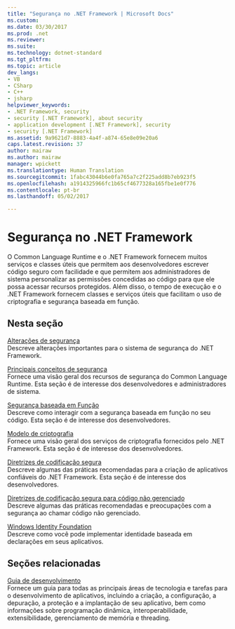 ```yaml
---
title: "Segurança no .NET Framework | Microsoft Docs"
ms.custom: 
ms.date: 03/30/2017
ms.prod: .net
ms.reviewer: 
ms.suite: 
ms.technology: dotnet-standard
ms.tgt_pltfrm: 
ms.topic: article
dev_langs:
- VB
- CSharp
- C++
- jsharp
helpviewer_keywords:
- .NET Framework, security
- security [.NET Framework], about security
- application development [.NET Framework], security
- security [.NET Framework]
ms.assetid: 9a9621d7-8883-4a4f-a874-65e8e09e20a6
caps.latest.revision: 37
author: mairaw
ms.author: mairaw
manager: wpickett
ms.translationtype: Human Translation
ms.sourcegitcommit: 1fabc43044b6e0fa765a7c2f225add8b7eb923f5
ms.openlocfilehash: a1914325966fc1b65cf4677328a165fbe1e0f776
ms.contentlocale: pt-br
ms.lasthandoff: 05/02/2017

---
```

# <a name="security-in-the-net-framework"></a>Segurança no .NET Framework
O Common Language Runtime e o .NET Framework fornecem muitos serviços e classes úteis que permitem aos desenvolvedores escrever código seguro com facilidade e que permitem aos administradores de sistema personalizar as permissões concedidas ao código para que ele possa acessar recursos protegidos. Além disso, o tempo de execução e o .NET Framework fornecem classes e serviços úteis que facilitam o uso de criptografia e segurança baseada em função.  
  
## <a name="in-this-section"></a>Nesta seção  
 [Alterações de segurança](../../../docs/framework/security/security-changes.md)  
 Descreve alterações importantes para o sistema de segurança do .NET Framework.  
  
 [Principais conceitos de segurança](../../../docs/standard/security/key-security-concepts.md)  
 Fornece uma visão geral dos recursos de segurança do Common Language Runtime. Esta seção é de interesse dos desenvolvedores e administradores de sistema.  
  
 [Segurança baseada em Função](../../../docs/standard/security/role-based-security.md)  
 Descreve como interagir com a segurança baseada em função no seu código. Esta seção é de interesse dos desenvolvedores.  
  
 [Modelo de criptografia](../../../docs/standard/security/cryptography-model.md)  
 Fornece uma visão geral dos serviços de criptografia fornecidos pelo .NET Framework. Esta seção é de interesse dos desenvolvedores.  
  
 [Diretrizes de codificação segura](../../../docs/standard/security/secure-coding-guidelines.md)  
 Descreve algumas das práticas recomendadas para a criação de aplicativos confiáveis do .NET Framework. Esta seção é de interesse dos desenvolvedores.  
  
 [Diretrizes de codificação segura para código não gerenciado](../../../docs/framework/security/secure-coding-guidelines-for-unmanaged-code.md)  
 Descreve algumas das práticas recomendadas e preocupações com a segurança ao chamar código não gerenciado.  
  
 [Windows Identity Foundation](../../../docs/framework/security/index.md)  
 Descreve como você pode implementar identidade baseada em declarações em seus aplicativos.  
  
## <a name="related-sections"></a>Seções relacionadas  
 [Guia de desenvolvimento](../../../docs/framework/development-guide.md)  
 Fornece um guia para todas as principais áreas de tecnologia e tarefas para o desenvolvimento de aplicativos, incluindo a criação, a configuração, a depuração, a proteção e a implantação de seu aplicativo, bem como informações sobre programação dinâmica, interoperabilidade, extensibilidade, gerenciamento de memória e threading.

